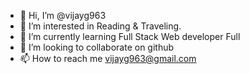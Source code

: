 - 👋 Hi, I’m @vijayg963
- 👀 I’m interested in Reading & Traveling.
- 🌱 I’m currently learning Full Stack Web developer Full
- 💞️ I’m looking to collaborate on github
- 📫 How to reach me vijayg963@gmail.com

<!---
vijayg963/vijayg963 is a ✨ special ✨ repository because its `README.md` (this file) appears on your GitHub profile.
You can click the Preview link to take a look at your changes.
--->
